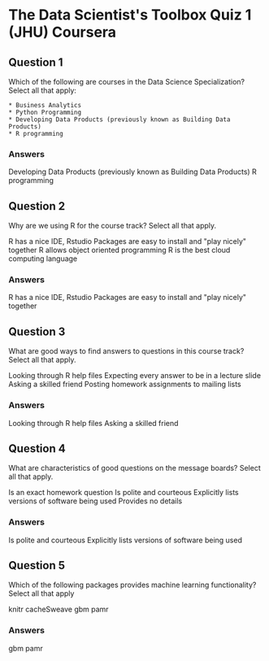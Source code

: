 # The Data Scientist's Toolbox Quiz 1 (JHU) Coursera

## Question 1 

Which of the following are courses in the Data Science Specialization? Select all that apply:

    * Business Analytics
    * Python Programming
    * Developing Data Products (previously known as Building Data Products)
    * R programming

### Answers

Developing Data Products (previously known as Building Data Products)
R programming

## Question 2 
Why are we using R for the course track? Select all that apply.

R has a nice IDE, Rstudio
Packages are easy to install and "play nicely" together
R allows object oriented programming
R is the best cloud computing language

### Answers

R has a nice IDE, Rstudio
Packages are easy to install and "play nicely" together

## Question 3 

What are good ways to find answers to questions in this course track? Select all that apply.

Looking through R help files
Expecting every answer to be in a lecture slide
Asking a skilled friend
Posting homework assignments to mailing lists

### Answers

Looking through R help files
Asking a skilled friend

## Question 4 

What are characteristics of good questions on the message boards? Select all that apply.

Is an exact homework question
Is polite and courteous
Explicitly lists versions of software being used
Provides no details

### Answers

Is polite and courteous
Explicitly lists versions of software being used

## Question 5

Which of the following packages provides machine learning functionality? Select all that apply

knitr
cacheSweave
gbm
pamr

### Answers

gbm
pamr
